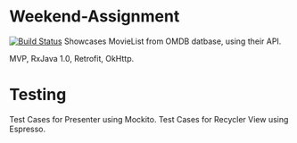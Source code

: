 # Weekend-Assignment
[![Build Status](https://travis-ci.org/farooqkazi/Weekend-Assignment.svg?branch=master)](https://travis-ci.org/farooqkazi/Weekend-Assignment)
Showcases MovieList from OMDB datbase, using their API.

MVP, RxJava 1.0, Retrofit, OkHttp.

# Testing
Test Cases for Presenter using Mockito.
Test Cases for Recycler View using Espresso.
